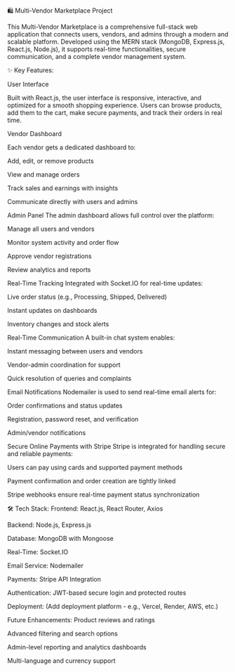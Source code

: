 🛍️ Multi-Vendor Marketplace Project

This Multi-Vendor Marketplace is a comprehensive full-stack web application that connects users, vendors, and admins through a modern and scalable platform. Developed using the MERN stack (MongoDB, Express.js, React.js, Node.js), it supports real-time functionalities, secure communication, and a complete vendor management system.

✨ Key Features:

User Interface

Built with React.js, the user interface is responsive, interactive, and optimized for a smooth shopping experience. Users can browse products, add them to the cart, make secure payments, and track their orders in real time.

Vendor Dashboard

Each vendor gets a dedicated dashboard to:

Add, edit, or remove products

View and manage orders

Track sales and earnings with insights

Communicate directly with users and admins

Admin Panel
The admin dashboard allows full control over the platform:

Manage all users and vendors

Monitor system activity and order flow

Approve vendor registrations

Review analytics and reports

Real-Time Tracking
Integrated with Socket.IO for real-time updates:

Live order status (e.g., Processing, Shipped, Delivered)

Instant updates on dashboards

Inventory changes and stock alerts

Real-Time Communication
A built-in chat system enables:

Instant messaging between users and vendors

Vendor-admin coordination for support

Quick resolution of queries and complaints

Email Notifications
Nodemailer is used to send real-time email alerts for:

Order confirmations and status updates

Registration, password reset, and verification

Admin/vendor notifications

Secure Online Payments with Stripe
Stripe is integrated for handling secure and reliable payments:

Users can pay using cards and supported payment methods

Payment confirmation and order creation are tightly linked

Stripe webhooks ensure real-time payment status synchronization

🛠 Tech Stack:
Frontend: React.js, React Router, Axios

Backend: Node.js, Express.js

Database: MongoDB with Mongoose

Real-Time: Socket.IO

Email Service: Nodemailer

Payments: Stripe API Integration

Authentication: JWT-based secure login and protected routes

Deployment: (Add deployment platform - e.g., Vercel, Render, AWS, etc.)

 Future Enhancements:
Product reviews and ratings

Advanced filtering and search options

Admin-level reporting and analytics dashboards

Multi-language and currency support

